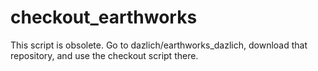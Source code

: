 # checkout_earthworks
This script is obsolete. Go to dazlich/earthworks_dazlich, download that repository, and use the checkout script there.
